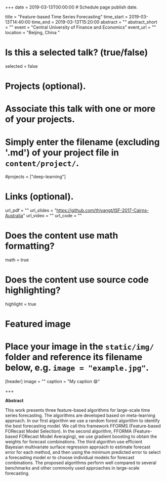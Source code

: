 +++
date = 2019-03-13T00:00:00  # Schedule page publish date.

title = "Feature-based Time Series Forecasting"
time_start = 2019-03-13T14:40:00
time_end = 2019-03-13T15:20:00
abstract = ""
abstract_short = ""
event = "Central University of Finance and Economics"
event_url = ""
location = "Beijing, China "

# Is this a selected talk? (true/false)
selected = false

# Projects (optional).
#   Associate this talk with one or more of your projects.
#   Simply enter the filename (excluding '.md') of your project file in `content/project/`.
#projects = ["deep-learning"]

# Links (optional).
url_pdf = ""
url_slides = "https://github.com/thiyangt/ISF-2017-Cairns-Australia"
url_video = ""
url_code = ""

# Does the content use math formatting?
math = true

# Does the content use source code highlighting?
highlight = true

# Featured image
# Place your image in the `static/img/` folder and reference its filename below, e.g. `image = "example.jpg"`.
[header]
image = ""
caption = "My caption :smile:"

+++

**Abstract**

This work presents three feature-based algorithms for large-scale time series forecasting.  The algorithms are developed based on meta-learning approach. In our first algorithm we use a random forest algorithm to identify the best forecasting model. We call this framework FFORMS (Feature-based FORecast Model Selection).  In the second algorithm, FFORMA (Feature-based FORecast Model Averaging), we use gradient boosting to obtain the weights for forecast combinations. The third algorithm use efficient Bayesian multivariate surface regression approach to estimate forecast error for each method, and then using the minimum predicted error to select a forecasting model or to choose individual models for forecast combinations. The proposed algorithms perform well compared to several benchmarks and other commonly used approaches in large-scale forecasting.

